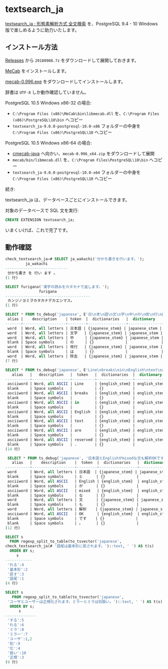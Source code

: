 # textsearch_ja

[textsearch_ja : 形態素解析方式 全文検索](https://web.archive.org/web/20170423100313/http://textsearch-ja.projects.pgfoundry.org/textsearch_ja.html) を、PostgreSQL 9.4 - 10 Windows 版で楽しめるように助力いたします。

## インストール方法

[Releases](https://github.com/HiraokaHyperTools/textsearch_ja/releases) から `20180908.7z` をダウンロードして展開しておきます。

[MeCab](http://taku910.github.io/mecab/) をインストールします。

[mecab-0.996.exe](https://drive.google.com/uc?export=download&id=0B4y35FiV1wh7WElGUGt6ejlpVXc) をダウンロードしてインストールします。

辞書は `UTF-8` しか動作確認していません。

PostgreSQL 10.5 Windows x86-32 の場合:

- `C:\Program Files (x86)\MeCab\bin\libmecab.dll` を、`C:\Program Files (x86)\PostgreSQL\10\bin` へコピー
- `textsearch_ja-9.0.0-postgresql-10.0-x86` フォルダーの中身を `C:\Program Files (x86)\PostgreSQL\10` へコピー

PostgreSQL 10.5 Windows x86-64 の場合:

- [cmecab-java](https://code.google.com/archive/p/cmecab-java/downloads) へ向かい、`mecab-0.996_x64.zip` をダウンロードして展開
- `mecab/bin/libmecab.dll` を、`C:\Program Files\PostgreSQL\10\bin` へコピー
- `textsearch_ja-9.0.0-postgresql-10.0-x64` フォルダーの中身を `C:\Program Files (x86)\PostgreSQL\10` へコピー

続き:

textsearch_ja は、データベースごとにインストールできます。

対象のデータベースで SQL 文を実行:

```sql
CREATE EXTENSION textsearch_ja;
```

いまくいけば、これで完了です。

## 動作確認

```sql
check_textsearch_ja=# SELECT ja_wakachi('分かち書きを行います。');
         ja_wakachi
----------------------------
 分かち書き を 行い ます 。
(1 行)
```

```sql
SELECT furigana('漢字の読みをカタカナで返します。');
               furigana
--------------------------------------
 カンジノヨミヲカタカナデカエシマス。
(1 行)
```

```sql
SELECT * FROM ts_debug('japanese', E'日\n本\n語\n文\n字\n中\nの\n改\n行\nは\n除\n去\n');
 alias |    description    | token  |  dictionaries   |  dictionary   | lexemes
-------+-------------------+--------+-----------------+---------------+----------
 word  | Word, all letters | 日本語 | {japanese_stem} | japanese_stem | {日本語}
 word  | Word, all letters | 文字   | {japanese_stem} | japanese_stem | {文字}
 word  | Word, all letters | 中     | {japanese_stem} | japanese_stem | {中}
 blank | Space symbols     | の     | {}              |               |
 word  | Word, all letters | 改行   | {japanese_stem} | japanese_stem | {改行}
 blank | Space symbols     | は     | {}              |               |
 word  | Word, all letters | 除去   | {japanese_stem} | japanese_stem | {除去}
(7 行)
```

```sql
SELECT * FROM ts_debug('japanese', E'Line\nbreaks\nin\nEnglish\ntext\nare\nreserved.');
   alias   |   description   |  token   |  dictionaries  |  dictionary  |  lexemes
-----------+-----------------+----------+----------------+--------------+-----------
 asciiword | Word, all ASCII | Line     | {english_stem} | english_stem | {line}
 blank     | Space symbols   |          | {}             |              |
 asciiword | Word, all ASCII | breaks   | {english_stem} | english_stem | {break}
 blank     | Space symbols   |          | {}             |              |
 asciiword | Word, all ASCII | in       | {english_stem} | english_stem | {}
 blank     | Space symbols   |          | {}             |              |
 asciiword | Word, all ASCII | English  | {english_stem} | english_stem | {english}
 blank     | Space symbols   |          | {}             |              |
 asciiword | Word, all ASCII | text     | {english_stem} | english_stem | {text}
 blank     | Space symbols   |          | {}             |              |
 asciiword | Word, all ASCII | are      | {english_stem} | english_stem | {}
 blank     | Space symbols   |          | {}             |              |
 asciiword | Word, all ASCII | reserved | {english_stem} | english_stem | {reserv}
 blank     | Space symbols   | .        | {}             |              |
(14 行)
```

```sql
 SELECT * FROM ts_debug('japanese', '日本語とEnglishがmixedな文も解析OKです。');
   alias   |    description    |  token  |  dictionaries   |  dictionary   |  lexemes
-----------+-------------------+---------+-----------------+---------------+-----------
 word      | Word, all letters | 日本語  | {japanese_stem} | japanese_stem | {日本語}
 blank     | Space symbols     | と      | {}              |               |
 asciiword | Word, all ASCII   | English | {english_stem}  | english_stem  | {english}
 blank     | Space symbols     | が      | {}              |               |
 asciiword | Word, all ASCII   | mixed   | {english_stem}  | english_stem  | {mix}
 blank     | Space symbols     | な      | {}              |               |
 word      | Word, all letters | 文      | {japanese_stem} | japanese_stem | {文}
 blank     | Space symbols     | も      | {}              |               |
 word      | Word, all letters | 解析    | {japanese_stem} | japanese_stem | {解析}
 asciiword | Word, all ASCII   | OK      | {english_stem}  | english_stem  | {ok}
 blank     | Space symbols     | です    | {}              |               |
 blank     | Space symbols     | 。      | {}              |               |
(12 行)
```

```sql
SELECT s
  FROM regexp_split_to_table(to_tsvector('japanese',
check_textsearch_ja(# '語尾は基本形に戻されます。')::text, ' ') AS t(s)
  ORDER BY s;
     s
------------
 'れる':4
 '基本形':2
 '戻す':3
 '語尾':1
(4 行)
```

```sql
SELECT s
   FROM regexp_split_to_table(to_tsvector('japanese',
 'ユーザとユーザーは正規化されます。ミラーとミラは別扱い。')::text, ' ') AS t(s)
  ORDER BY s;
      s
--------------
 'する':5
 'れる':6
 'ミラ':8
 'ミラー':7
 'ユーザ':1,2
 '別':9
 '化':4
 '扱い':10
 '正規':3
(9 行)
```
